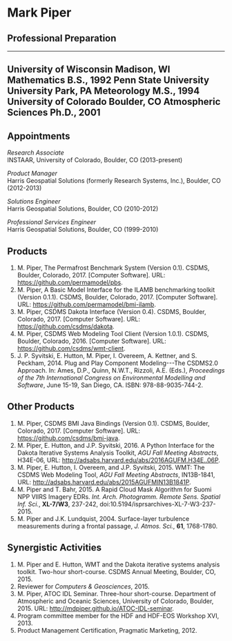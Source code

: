 # Mark Piper

## Professional Preparation

----------------------- ------------------- -------------------- ----------
University of Wisconsin Madison, WI         Mathematics          B.S., 1992
Penn State University   University Park, PA Meteorology          M.S., 1994
University of Colorado  Boulder, CO         Atmospheric Sciences Ph.D., 2001
----------------------------------------------------------------------------

## Appointments

*Research Associate*  
INSTAAR, University of Colorado, Boulder, CO (2013-present)

*Product Manager*  
Harris Geospatial Solutions (formerly Research Systems, Inc.), Boulder, CO (2012-2013)

*Solutions Engineer*  
Harris Geospatial Solutions, Boulder, CO (2010-2012)

*Professional Services Engineer*  
Harris Geospatial Solutions, Boulder, CO (1999-2010)

## Products

1. M. Piper, The Permafrost Benchmark System (Version 0.1). CSDMS,
   Boulder, Colorado, 2017. [Computer Software]. URL:
   https://github.com/permamodel/pbs.
1. M. Piper, A Basic Model Interface for the ILAMB benchmarking
   toolkit (Version 0.1.1). CSDMS, Boulder, Colorado, 2017. [Computer
   Software]. URL: https://github.com/permamodel/bmi-ilamb.
1. M. Piper, CSDMS Dakota Interface (Version 0.4). CSDMS, Boulder,
   Colorado, 2017. [Computer Software]. URL:
   https://github.com/csdms/dakota.
1. M. Piper, CSDMS Web Modeling Tool Client (Version 1.0.1). CSDMS,
   Boulder, Colorado, 2016. [Computer Software]. URL:
   https://github.com/csdms/wmt-client.
1. J. P. Syvitski, E. Hutton, M. Piper, I. Overeem, A. Kettner, and
   S. Peckham, 2014. Plug and Play Component Modeling---The CSDMS2.0
   Approach. In: Ames, D.P., Quinn, N.W.T., Rizzoli, A.E. (Eds.),
   *Proceedings of the 7th International Congress on Environmental
   Modelling and Software*, June 15-19, San Diego, CA. ISBN:
   978-88-9035-744-2.

## Other Products

1. M. Piper, CSDMS BMI Java Bindings (Version 0.1). CSDMS, Boulder,
   Colorado, 2017. [Computer Software]. URL:
   https://github.com/csdms/bmi-java.
1.  M. Piper, E. Hutton, and J.P. Syvitski, 2016. A Python Interface
    for the Dakota Iterative Systems Analysis Toolkit, *AGU Fall
    Meeting Abstracts*, H34E-06, URL:
    http://adsabs.harvard.edu/abs/2016AGUFM.H34E..06P.
1.  M. Piper, E. Hutton, I. Overeem, and J.P. Syvitski, 2015. WMT: The
    CSDMS Web Modeling Tool, *AGU Fall Meeting Abstracts*, IN13B-1841,
    URL: http://adsabs.harvard.edu/abs/2015AGUFMIN13B1841P.
1. M. Piper and T. Bahr, 2015. A Rapid Cloud Mask Algorithm for Suomi
   NPP VIIRS Imagery EDRs. *Int. Arch. Photogramm. Remote Sens. Spatial
   Inf. Sci.*, **XL-7/W3**, 237-242,
   doi:10.5194/isprsarchives-XL-7-W3-237-2015.
1. M. Piper and J.K. Lundquist, 2004. Surface-layer turbulence
    measurements during a frontal passage, *J. Atmos. Sci.*, **61**,
    1768-1780.

## Synergistic Activities

1. M. Piper and E. Hutton, WMT and the Dakota iterative systems
   analysis toolkit. Two-hour short-course. CSDMS Annual Meeting,
   Boulder, CO, 2015.
1. Reviewer for *Computers & Geosciences*, 2015.
1. M. Piper, ATOC IDL Seminar. Three-hour short-course. Department of
   Atmospheric and Oceanic Sciences, University of Colorado,
   Boulder, 2015. URL: http://mdpiper.github.io/ATOC-IDL-seminar.
1. Program committee member for the HDF and HDF-EOS Workshop XVI, 2013.
1. Product Management Certification, Pragmatic Marketing, 2012.
